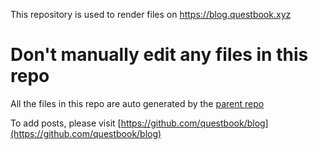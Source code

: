 This repository is used to render files on https://blog.questbook.xyz

# Don't manually edit any files in this repo
All the files in this repo are auto generated by the [parent repo](https://github.com/questbook/blog)

To add posts, please visit [https://github.com/questbook/blog](https://github.com/questbook/blog) 

